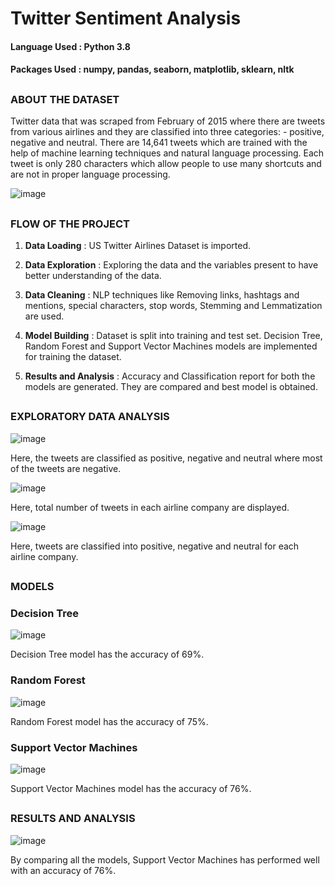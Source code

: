 # Twitter Sentiment Analysis

#### Language Used : Python 3.8
#### Packages Used : numpy, pandas, seaborn, matplotlib, sklearn, nltk

##
### ABOUT THE DATASET
Twitter data that was scraped from February of 2015 where there are tweets from various airlines and they are classified into three categories: - positive, negative and neutral. There are 14,641 tweets which are trained with the help of machine learning techniques and natural language processing. Each tweet is only 280 characters which allow people to use many shortcuts and are not in proper language processing.

![image](https://user-images.githubusercontent.com/80042740/117542865-10b6ba80-b038-11eb-8087-a5bd6178aac8.png)

##
### FLOW OF THE PROJECT
1) **Data Loading** : US Twitter Airlines Dataset is imported.

2) **Data Exploration** : Exploring the data and the variables present to have better understanding  of the data.

3) **Data Cleaning** : NLP techniques like Removing links, hashtags and mentions, special characters, stop words, Stemming and Lemmatization are used.

4) **Model Building** : Dataset is split into training and test set. Decision Tree, Random Forest and Support Vector Machines models are implemented for training the dataset.

5) **Results and Analysis** : Accuracy and Classification report for both the models are generated. They are compared and best model is obtained.

##
### EXPLORATORY DATA ANALYSIS
![image](https://user-images.githubusercontent.com/80042740/117543030-bd913780-b038-11eb-9e10-c891741a25d8.png)

Here, the tweets are classified as positive, negative and neutral where most of the tweets are negative.

![image](https://user-images.githubusercontent.com/80042740/117543036-c255eb80-b038-11eb-818b-73d47e2981dc.png)

Here, total number of tweets in each airline company are displayed.

![image](https://user-images.githubusercontent.com/80042740/117543047-cb46bd00-b038-11eb-8fbe-672eb83a3687.png)

Here, tweets are classified into positive, negative and neutral for each airline company.

##
### MODELS
### Decision Tree
![image](https://user-images.githubusercontent.com/80042740/117543183-5c1d9880-b039-11eb-8b0c-7de440b4035d.png)

Decision Tree model has the accuracy of 69%.

### Random Forest
![image](https://user-images.githubusercontent.com/80042740/117543094-fe894c00-b038-11eb-8c42-d3d835a38216.png)

Random Forest model has the accuracy of 75%.

### Support Vector Machines
![image](https://user-images.githubusercontent.com/80042740/117543106-0a750e00-b039-11eb-8689-109842efe0df.png)

Support Vector Machines model has the accuracy of 76%.

##
### RESULTS AND ANALYSIS
![image](https://user-images.githubusercontent.com/80042740/117543130-1d87de00-b039-11eb-85f2-7bdf50804fe6.png)

By comparing all the models, Support Vector Machines has performed well with an accuracy of 76%.

